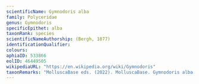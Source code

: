 ```yaml
---
scientificName: Gymnodoris alba
family: Polyceridae
genus: Gymnodoris
specificEpithet: alba
taxonRank: species
scientificNameAuthorship: (Bergh, 1877)
identificationQualifier: 
colours:
aphiaID: 533866
eolID: 46449505
wikipediaURL: "https://en.wikipedia.org/wiki/Gymnodoris"
taxonRemarks: "MolluscaBase eds. (2022). MolluscaBase. Gymnodoris alba (Bergh, 1877). Accessed through: World Register of Marine Species at: https://www.marinespecies.org/aphia.php?p=taxdetails&id=533866 on 2022-02-24"
---
```

